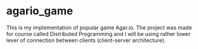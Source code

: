 # agario_game
This is my implementation of popular game Agar.io. The project was made for course called Distributed Programming and I will be using rather lower lever of connection between clients (client-server architecture).
